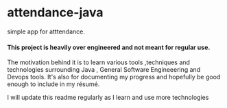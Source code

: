 # attendance-java
 simple app for atttendance.
 
 #### This project is heavily over engineered and not meant for regular use. 
 
 The motivation behind it is to learn various tools ,techniques and technologies surrounding Java , General Software Engineeering and Devops tools. It's also for documenting my progress and hopefully be good enough to include in my résumé.
 
 I will update this readme regularly as I learn and use more technologies
